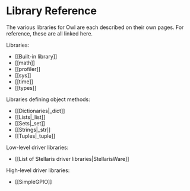 # Library Reference

The various libraries for Owl are each described on their own pages. For reference, these are all linked here.

Libraries:
 
* [[Built-in library]]
* [[math]]
* [[profiler]]
* [[sys]]
* [[time]]
* [[types]]
 
Libraries defining object methods:

* [[Dictionaries|_dict]]
* [[Lists|_list]]
* [[Sets|_set]]
* [[Strings|_str]]
* [[Tuples|_tuple]]

Low-level driver libraries:

* [[List of Stellaris driver libraries|StellarisWare]]

High-level driver libraries:

* [[SimpleGPIO]]
